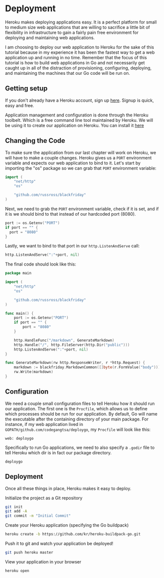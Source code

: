 # Deployment
Heroku makes deploying applications easy. It is a perfect platform for small to
medium size web applications that are willing to sacrifice a little bit of
flexibility in infrastructure to gain a fairly pain free environment for
deploying and maintaining web applications.

I am choosing to deploy our web application to Heroku for the sake of this
tutorial because in my experience it has been the fastest way to get a web
application up and running in no time. Remember that the focus of this tutorial
is how to build web applications in Go and not necessarily get caught up in all
of the distraction of provisioning, configuring, deploying, and maintaining the
machines that our Go code will be run on.

## Getting setup
If you don't already have a Heroku account, sign up
[here](https://id.heroku.com/signup). Signup is quick, easy and free.

Application management and configuration is done through the Heroku toolbelt.
Which is a free command line tool maintained by Heroku. We will be using it to
create our application on Heroku. You can install it
[here](https://toolbelt.heroku.com/)

## Changing the Code

To make sure the application from our last chapter will work on Heroku, we will
have to make a couple changes. Heroku gives us a `PORT` environment variable
and expects our web application to bind to it. Let's start by importing the
"os" package so we can grab that `PORT` environment variable:

``` go
import (
    "net/http"
    "os"

    "github.com/russross/blackfriday"
)
```

Next, we need to grab the `PORT` environment variable, check if it is set, and
if it is we should bind to that instead of our hardcoded port (8080).

``` go
port := os.Getenv("PORT")
if port == "" {
  port = "8080"
}
```

Lastly, we want to bind to that port in our `http.ListenAndServe` call:

``` go
http.ListenAndServe(":"+port, nil)
```

The final code should look like this:

``` go
package main

import (
    "net/http"
    "os"

    "github.com/russross/blackfriday"
)

func main() {
    port := os.Getenv("PORT")
    if port == "" {
        port = "8080"
    }

    http.HandleFunc("/markdown", GenerateMarkdown)
    http.Handle("/", http.FileServer(http.Dir("public")))
    http.ListenAndServe(":"+port, nil)
}

func GenerateMarkdown(rw http.ResponseWriter, r *http.Request) {
    markdown := blackfriday.MarkdownCommon([]byte(r.FormValue("body")))
    rw.Write(markdown)
}
```

## Configuration

We need a couple small configuration files to tell Heroku how it should run our
application. The first one is the `Procfile`, which allows us to define which
processes should be run for our application. By default, Go will name the
executable after the containing directory of your main package. For instance,
if my web application lived in `GOPATH/github.com/codegangtsa/deploygo`, my
`Procfile` will look like this:

```
web: deploygo
```

Specifically to run Go applications, we need to also specify a `.godir` file to
tell Heroku which dir is in fact our package directory.

```
deploygo
```

## Deployment

Once all these things in place, Heroku makes it easy to deploy.


Initialize the project as a Git repository
``` bash
git init
git add -A
git commit -m "Initial Commit"
```

Create your Heroku application (specifying the Go buildpack)
``` bash
heroku create -b https://github.com/kr/heroku-buildpack-go.git
```

Push it to git and watch your application be deployed!
``` bash
git push heroku master
```

View your application in your browser
``` bash
heroku open
```
